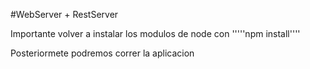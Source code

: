 #WebServer + RestServer

Importante volver a instalar los modulos de node con
'''''npm install''''

Posteriormete podremos correr la aplicacion